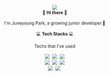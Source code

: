 <!--
<img src="https://capsule-render.vercel.app/api?type=Waving&color=auto&height=300&section=header&text=Juneyoung%20Park&fontSize=90" />
-->
<p align="center">
<img src="https://capsule-render.vercel.app/api?type=Waving&color=auto&height=300&section=header&text=JuneyoungPark();&fontSize=90" /></br>
👋 <b>Hi there</b> 👋</br></br>
I'm Juneyoung Park, a growing junior developer.🌱</br></br>
💻 <b>Tech Stacks</b> 💻</br></br>
Techs that I've used</br></br>
<img src="https://img.shields.io/badge/HTML5-E34F26?style=flat-square&logo=Php&logoColor=white"/>&nbsp;
<img src="https://img.shields.io/badge/Php-777BB4?style=flat-square&logo=Php&logoColor=white"/>&nbsp;
<img src="https://img.shields.io/badge/Javascript-F7DF1E?style=flat-square&logo=Javascript&logoColor=white"/></br>
<img src="https://img.shields.io/badge/MSSQL-CC2927?style=flat-square&logo=MicrosoftSQLServer&logoColor=white"/>&nbsp;
<img src="https://img.shields.io/badge/MySQL-4479A1?style=flat-square&logo=MySQL&logoColor=white"/>&nbsp;
<img src="https://img.shields.io/badge/PostgreSQL-4169E1?style=flat-square&logo=PostgreSQL&logoColor=white"/></br>
<img src="https://img.shields.io/badge/CentOS-262577?style=flat-square&logo=CentOS&logoColor=white"/>&nbsp;
<img src="https://img.shields.io/badge/Windows-0078D6?style=flat-square&logo=Windows&logoColor=white"/>&nbsp;
</p>
